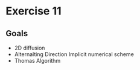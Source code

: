 # Exercise 11

## Goals

* 2D diffusion
* Alternalting Direction Implicit numerical scheme
* Thomas Algorithm
